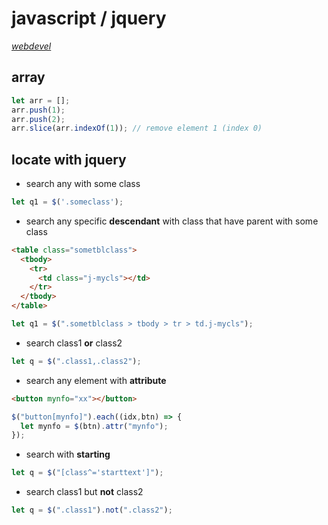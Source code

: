 # javascript / jquery

*[webdevel](../README.md#webdevel)*

## array

```js
let arr = [];
arr.push(1);
arr.push(2);
arr.slice(arr.indexOf(1)); // remove element 1 (index 0)
```

## locate with jquery

- search any with some class

```js
let q1 = $('.someclass');
```

- search any specific **descendant** with class that have parent with some class

```html
<table class="sometblclass">
  <tbody>
    <tr>
      <td class="j-mycls"></td>
    </tr>
  </tbody>
</table>
```

```js
let q1 = $(".sometblclass > tbody > tr > td.j-mycls");
```

- search class1 **or** class2

```js
let q = $(".class1,.class2");
```

- search any element with **attribute**

```html
<button mynfo="xx"></button>
```

```js
$("button[mynfo]").each((idx,btn) => {
  let mynfo = $(btn).attr("mynfo");
});
```

- search with **starting**

```js
let q = $("[class^='starttext']");
```

- search class1 but **not** class2

```js
let q = $(".class1").not(".class2");
```
